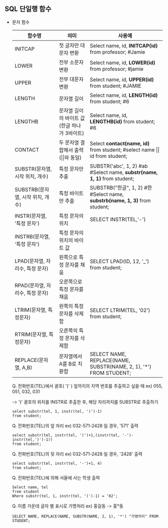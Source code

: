 ## SQL 단일행 함수

* 문자 함수

  | 함수명                           | 의미                                          | 사용예                                                       |
  | -------------------------------- | --------------------------------------------- | ------------------------------------------------------------ |
  | INITCAP                          | 첫 글자만 대문자 변환                         | Select name, id,  **INITCAP(id)** from professor; #Jamie     |
  | LOWER                            | 전부 소문자 변환                              | Select name, id,  **LOWER(id)** from professor;  #jamie      |
  | UPPER                            | 전부 대문자 변환                              | Select name, id,  **UPPER(id)** from student; #JAMIE         |
  | LENGTH                           | 문자열 길이                                   | Select name, id,  **LENGTH(id)** from student; #6            |
  | LENGTHB                          | 문자열 길이의 바이트 값 (한글 하나가 3바이트) | Select name, id,  **LENGTHB(id)** from student; #6           |
  | CONTACT                          | 두 문자열 결합해서 출력 (\|\|와 동일)         | Select **contact(name, id)** from student; #select name \|\| id from student; |
  | SUBSTR(문자열, 시작 위치, 개수)  | 특정 문자만 추출                              | SUBSTR('abc', 1, 2) #ab #Select name, **substr(name, 1, 1)** from student; |
  | SUBSTRB(문자열, 시작 위치, 개수) | 특정 바이트만 추출                            | SUBSTRB("한글", 1, 2) #한  #Select name, **substrb(name, 1, 3)** from student; |
  | INSTR(문자열, '특정 문자')       | 특정 문자의 위치                              | SELECT INSTR(TEL,'-')                                        |
  | INSTRB(문자열, '특정 문자')      | 특정 문자의 위치의 바이트 값                  |                                                              |
  | LPAD(문자열, 자리수, 특정 문자)  | 왼쪽으로 특정 문자를 채움                     | SELECT LPAD(ID, 12, '_') from student;                       |
  | RPAD(문자열, 자리수, 특정 문자)  | 오른쪽으로 특정 문자를 채움                   |                                                              |
  | LTRIM(문자열, 특정문자)          | 왼쪽의 특정 문자를 삭제함                     | SELECT LTRIM(TEL, '02') from student;                        |
  | RTRIM(문자열, 특정문자)          | 오른쪽의 특정 문자를 삭제함                   |                                                              |
  | REPLACE(문자열, A,B)             | 문자열에서 A를 B로 치환함                     | SELECT NAME, REPLACE(NAME, SUBSTR(NAME, 2, 1), '*') FROM STUDENT; |

  Q. 전화번호(TEL)에서 괄호( ')' ) 앞까지의 지역 번호를 추출하고 싶을 때 ex) 055, 051, 032, 031

  -> ')' 괄호의 위치를 INSTR로 추출한 후, 해당 자리까지를 SUBSTR로 추출하기

  ```plsql
  select substr(tel, 1, instr(tel, ')')-1)
  from student;
  ```

  Q. 전화번호(TEL)의 앞 자리 ex) 032-571-2428 일 경우, '571' 출력

  ```plsql
  select substr(tel, instr(tel, ')')+1,(instr(tel, '-')- instr(tel,')')-1))       
  from student;
  ```

  Q. 전화번호(TEL)의 뒷 자리 ex) 032-571-2428 일 경우, '2428' 출력

  ```plsql
  select substr(tel, instr(tel, '-')+1, 4)       
  from student;
  ```

  Q. 전화번호(TEL)에 의해 서울에 사는 학생 출력

  ```plsql
  Select name, tel
  from student
  Where substr(tel, 1, instr(tel, ')')-1) = '02';
  ```

  Q. 이름 가운데 글자 별 표시로 가명처리 ex) 홍길동 -> 홍*동

  ```plsql
  SELECT NAME, REPLACE(NAME, SUBSTR(NAME, 2, 1), '*') "가명처리" FROM STUDENT;
  ```

  

